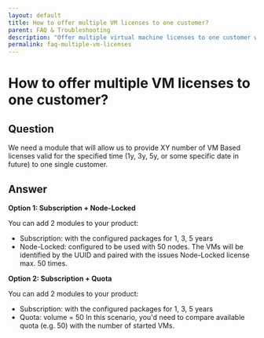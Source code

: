 ```yaml
---
layout: default
title: How to offer multiple VM licenses to one customer?
parent: FAQ & Troubleshooting
description: "Offer multiple virtual machine licenses to one customer with the subscription package"
permalink: faq-multiple-vm-licenses
---
```


How to offer multiple VM licenses to one customer?
=============

## Question

We need a module that will allow us to provide XY number of VM Based licenses valid for the specified time (1y, 3y, 5y, or some specific date in future) to one single customer.

## Answer

**Option 1: Subscription + Node-Locked**

You can add 2 modules to your product:
- Subscription: with the configured packages for 1, 3, 5 years
- Node-Locked: configured to be used with 50 nodes.
The VMs will be identified by the UUID and paired with the issues Node-Locked license max. 50 times.

**Option 2: Subscription + Quota**

You can add 2 modules to your product:
- Subscription: with the configured packages for 1, 3, 5 years
- Quota: volume = 50
In this scenario, you'd need to compare available quota (e.g. 50) with the number of started VMs.
